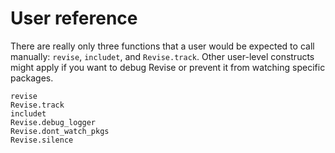 # User reference

There are really only three functions that a user would be expected to call manually:
`revise`, `includet`, and `Revise.track`.
Other user-level constructs might apply if you want to debug Revise or
prevent it from watching specific packages.

```@docs
revise
Revise.track
includet
Revise.debug_logger
Revise.dont_watch_pkgs
Revise.silence
```
